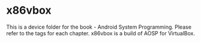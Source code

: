 # x86vbox
This is a device folder for the book - Android System Programming. Please refer to the tags for each chapter.
x86vbox is a build of AOSP for VirtualBox.
